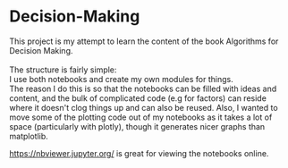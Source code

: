 # Decision-Making
This project is my attempt to learn the content of the book Algorithms for Decision Making. <br> <br>
The structure is fairly simple: <br>
I use both notebooks and create my own modules for things. <br>
The reason I do this is so that the notebooks can be filled with ideas and content, and the bulk of complicated code (e.g for factors) can reside where it doesn't clog things up and can also be reused. Also, I wanted to move some of the plotting code out of my notebooks as it takes a lot of space (particularly with plotly), though it generates nicer graphs than matplotlib. <br>

https://nbviewer.jupyter.org/ is great for viewing the notebooks online.
